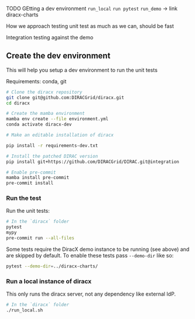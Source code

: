 TODO
GEtting a dev environment
`run_local`
`run pytest`
`run_demo` -> link diracx-charts

How we approach testing
unit test as much as we can, should be fast

Integration testing against the demo

## Create the dev environment

This will help you setup a dev environment to run the unit tests

Requirements: conda, git

```bash
# Clone the diracx repository
git clone git@github.com:DIRACGrid/diracx.git
cd diracx

# Create the mamba environment
mamba env create --file environment.yml
conda activate diracx-dev

# Make an editable installation of diracx

pip install -r requirements-dev.txt

# Install the patched DIRAC version
pip install git+https://github.com/DIRACGrid/DIRAC.git@integration

# Enable pre-commit
mamba install pre-commit
pre-commit install
```

### Run the test

Run the unit tests:

```bash
# In the `diracx` folder
pytest
mypy
pre-commit run --all-files
```

Some tests require the DiracX demo instance to be running (see above) and are skipped by default.
To enable these tests pass `--demo-dir` like so:

```bash
pytest --demo-dir=../diracx-charts/
```

### Run a local instance of diracx

This only runs the diracx server, not any dependency like external IdP.

```bash
# In the `diracx` folder
./run_local.sh
```
